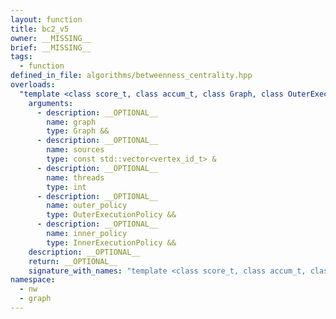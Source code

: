 ```yaml
---
layout: function
title: bc2_v5
owner: __MISSING__
brief: __MISSING__
tags:
  - function
defined_in_file: algorithms/betweenness_centrality.hpp
overloads:
  "template <class score_t, class accum_t, class Graph, class OuterExecutionPolicy, class InnerExecutionPolicy>\nauto bc2_v5(Graph &&, const std::vector<vertex_id_t> &, int, OuterExecutionPolicy &&, InnerExecutionPolicy &&)":
    arguments:
      - description: __OPTIONAL__
        name: graph
        type: Graph &&
      - description: __OPTIONAL__
        name: sources
        type: const std::vector<vertex_id_t> &
      - description: __OPTIONAL__
        name: threads
        type: int
      - description: __OPTIONAL__
        name: outer_policy
        type: OuterExecutionPolicy &&
      - description: __OPTIONAL__
        name: inner_policy
        type: InnerExecutionPolicy &&
    description: __OPTIONAL__
    return: __OPTIONAL__
    signature_with_names: "template <class score_t, class accum_t, class Graph, class OuterExecutionPolicy, class InnerExecutionPolicy>\nauto bc2_v5(Graph && graph, const std::vector<vertex_id_t> & sources, int threads, OuterExecutionPolicy && outer_policy, InnerExecutionPolicy && inner_policy)"
namespace:
  - nw
  - graph
---
```

